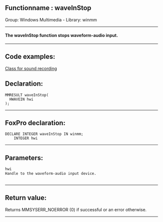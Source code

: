 <link rel="stylesheet" type="text/css" href="../../css/win32api.css">  
<link rel="stylesheet" href="https://cdnjs.cloudflare.com/ajax/libs/font-awesome/4.7.0/css/font-awesome.min.css">

## Functionname : waveInStop
Group: Windows Multimedia - Library: winmm    
***  


#### The waveInStop function stops waveform-audio input.
***  


## Code examples:
[Class for sound recording](../../samples/sample_420.md)  

## Declaration:
```foxpro  
MMRESULT waveInStop(
  HWAVEIN hwi
);  
```  
***  


## FoxPro declaration:
```foxpro  
DECLARE INTEGER waveInStop IN winmm;
	INTEGER hwi  
```  
***  


## Parameters:
```txt  
hwi
Handle to the waveform-audio input device.
  
```  
***  


## Return value:
Returns MMSYSERR_NOERROR (0) if successful or an error otherwise.  
***  

